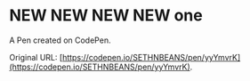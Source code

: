 # NEW NEW NEW NEW one

A Pen created on CodePen.

Original URL: [https://codepen.io/SETHNBEANS/pen/yyYmvrK](https://codepen.io/SETHNBEANS/pen/yyYmvrK).


